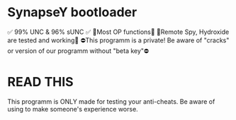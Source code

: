 # SynapseY bootloader
✅ 99% UNC & 96% sUNC ✅
🔨Most OP functions🔨
👑Remote Spy, Hydroxide are tested and working👑
⛔This programm is a private! Be aware of "cracks" or version of our programm without "beta key"⛔

# READ THIS
This programm is ONLY made for testing your anti-cheats. Be aware of using to make someone's experience worse.
